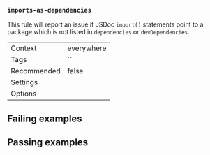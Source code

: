 ### `imports-as-dependencies`

This rule will report an issue if JSDoc `import()` statements point to a package
which is not listed in `dependencies` or `devDependencies`.

|||
|---|---|
|Context|everywhere|
|Tags|``|
|Recommended|false|
|Settings||
|Options||

## Failing examples

<!-- assertions-failing importsAsDependencies -->

## Passing examples

<!-- assertions-passing importsAsDependencies -->
